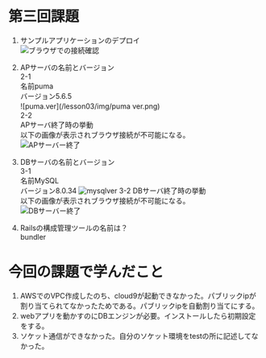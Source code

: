 # 第三回課題
1. サンプルアプリケーションのデプロイ  
![ブラウザでの接続確認](/lesson03/img/サンプルアプリケーションの起動.png)

2. APサーバの名前とバージョン  
   2-1  
   名前puma  
   バージョン5.6.5  
![puma.ver](/lesson03/img/puma ver.png)       　　  
   2-2  
   APサーバ終了時の挙動  
   以下の画像が表示されブラウザ接続が不可能になる。  
![APサーバー終了](/lesson03/img/apサーバストップ.png)  

3. DBサーバの名前とバージョン  
   3-1  
   名前MySQL  
   バージョン8.0.34 
![mysqlver](/lesson03/img/mysqlver.png)
   3-2
   DBサーバ終了時の挙動  
   以下の画像が表示されブラウザ接続が不可能になる。  
![DBサーバー終了](/lesson03/img/dbサーバストップ.png)  

4. Railsの構成管理ツールの名前は？  
   bundler  

# 今回の課題で学んだこと  
1. AWSでのVPC作成したのち、cloud9が起動できなかった。パブリックipが割り当てられてなかったためである。パブリックipを自動割り当てにする。
2. webアプリを動かすのにDBエンジンが必要。インストールしたら初期設定をする。
3. ソケット通信ができなかった。自分のソケット環境をtestの所に記述してなかった。